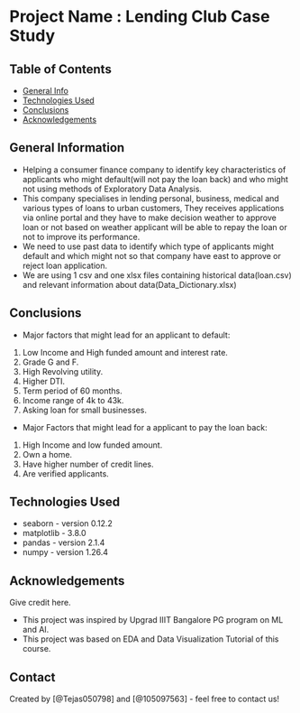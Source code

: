 # Project Name : Lending Club Case Study 


## Table of Contents
* [General Info](#general-information)
* [Technologies Used](#technologies-used)
* [Conclusions](#conclusions)
* [Acknowledgements](#acknowledgements)

<!-- You can include any other section that is pertinent to your problem -->

## General Information
- Helping a consumer finance company to identify key characteristics of applicants who might default(will not pay the loan back) and who might not using methods of Exploratory Data Analysis. 
- This company specialises in lending personal, business, medical and various types of loans to urban customers, They receives applications via online portal and they have to make decision weather to approve loan or not based on weather applicant will be able to repay the loan or not to improve its performance.
- We need to use past data to identify which type of applicants might default and which might not so that company have east to approve or reject loan application.
- We are using 1 csv and one xlsx files containing historical data(loan.csv) and relevant information about data(Data_Dictionary.xlsx)

<!-- You don't have to answer all the questions - just the ones relevant to your project. -->

## Conclusions
- Major factors that might lead for an applicant to default:

1) Low Income and High funded amount and interest rate.
2) Grade G and F.
3) High Revolving utility.
4) Higher DTI.
5) Term period of 60 months.
6) Income range of 4k to 43k.
7) Asking loan for small businesses. 

- Major Factors that might lead for a applicant to pay the loan back:

1) High Income and low funded amount.
2) Own a home. 
3) Have higher number of credit lines.
4) Are verified applicants.

<!-- You don't have to answer all the questions - just the ones relevant to your project. -->


## Technologies Used
- seaborn - version 0.12.2
- matplotlib - 3.8.0
- pandas - version 2.1.4
- numpy - version 1.26.4

<!-- As the libraries versions keep on changing, it is recommended to mention the version of library used in this project -->

## Acknowledgements
Give credit here.
- This project was inspired by Upgrad IIIT Bangalore PG program on ML and AI.
- This project was based on EDA and Data Visualization Tutorial of this course.


## Contact
Created by [@Tejas050798] and [@105097563] - feel free to contact us!


